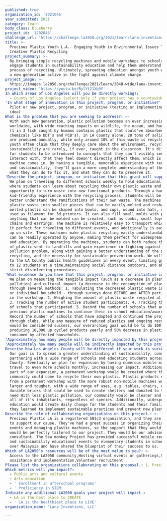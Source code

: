 ```yaml
---
published: true
organization_id: '2021046'
year_submitted: 2021
category: learn
body_class: blueberry
project_id: '1202046'
challenge_url: 'https://challenge.la2050.org/2021/learn/lana-inventions-llc/'
title: >-
  Precious Plastic Youth L.A.- Engaging Youth in Environmental Issues Through
  Creative Plastic Recycling
project_summary: >-
  By bringing simple recycling machines and mobile workshops to schools, we can
  engage students in sustainability education and help them understand the
  process of recycling. Ultimately, spreading education amongst youth will grow
  a new generation active in the fight against climate change.
project_image: >-
  https://images.la2050.org/challenge/2021/learn/2048-wide/lana-inventions-llc.jpg
project_video: 'https://youtu.be/RylYt21Xb9Y'
In which areas of Los Angeles will you be directly working?:
  - County of Los Angeles (select only if your project has a countywide benefit)
'In what stage of innovation is this project, program, or initiative?': >-
  Pilot or new project, program, or initiative (testing or implementing a new
  idea)
What is the problem that you are seeking to address?: >-
  With each new generation, plastic pollution becomes an ever increasing problem
  worldwide, with wide reaching impacts on wildlife, the ocean, and human health
  (1 in 3 fish caught by humans contains plastic that could've absorbed harmful
  chemicals like DDT's and PCB's). In LA County alone, 28 tons of solid waste
  are produced annually, while only around 10% of this waste is recycled. While
  youth often claim that they deeply care about the environment, recycling and
  sustainability are rarely, if ever, taught in the classroom. It's difficult
  for students to be introduced to concepts that they can't visibly see or
  interact with, that they feel doesn't directly affect them, which is where our
  machine comes in. By having a tangible, memorable experience with recycling
  and sustainability, they'll gain a more complete understanding of the problem,
  what they can do to fix it, and what they can do to preserve it.
'Describe the project, program, or initiative that this grant will support to address the problem identified.': >-
  We plan on traveling to different schools weekly to hold educational events
  where students can learn about recycling their own plastic waste and gain the
  opportunity to turn waste into new functional products. Through a hands on,
  kid-friendly experience with the recycling process, students will be able to
  better understand the ramifications of their own waste. The machines can shred
  plastic waste into smaller pieces that can be easily melted and reshaped. The
  melted plastic can be shaped into bowls, and cups, wound into hats, or even
  used as filament for 3d printers. It can also fill small molds with plastic-
  anything that can be molded can be created, such as combs, small toys, key
  chains and earrings. The machine is relatively easy to transport which makes
  it perfect for traveling to different events, and additionally is easy to set
  up on site. These machines make plastic recycling easily understandable and
  can be readily operated by anyone, making them perfect for widespread usage
  and education. By operating the machines, students can both reduce the amount
  of plastic sent to landfills and gain experience in fighting against the
  pollution problem, along with gaining a better understanding of the process of
  recycling, and the necessity for sustainable prevention work. We will adhere
  to the LA County public health guidelines in every event, limiting group sizes
  to 12 students at a time,maintaining social distance outdoors, and abiding by
  strict disinfecting procedures.
'What evidence do you have that this project, program, or initiative is or will be successful, and how will you define and measure success?': >-
  We plan on measuring the tangible impact (such as a decrease in plastic
  pollution) and cultural impact (a decrease in the consumption of plastic)
  through several methods: 1. Tabulating the decreased plastic waste in school
  or individual household - through surveys done BEFORE and AFTER participation
  in the workshop. 2. Weighing the amount of plastic waste recycled at the event
  3. Tracking the number of active student participants. 4. Tracking the number
  of schools that participated. 5. Record the number of schools that acquired
  precious plastic machines to continue their in school education/awareness. 6.
  Record the number of schools that have adopted and continued the project
  through clubs. While any measure of reduced plastics and ongoing recycling
  would be considered success, our overarching goal would be to do 100 events
  producing 10,000 up cycled products yearly and 50% decrease in plastic
  consumed by affected households.
'Approximately how many people will be directly impacted by this project, program, or initiative?': '2000'
'Approximately how many people will be indirectly impacted by this project, program, or initiative?': '7680'
Describe how Los Angeles County will be different if your work is successful.: >-
  Our goal is to spread a greater understanding of sustainability, consistently
  partnering with a wide range of schools and educating students across LA
  County. Eventually we plan for expansion by having numerous mobile machines to
  travel to even more schools monthly, increasing our impact. Additionally, as
  part of our expansion, a permanent workshop would be created where the LA
  community could come to recycle their own plastic. Plastic products created
  from a permanent workshop with the more robust non-mobile machines would be
  larger and tougher, with a wide range of uses, e.g. tables, chairs, or even
  durable bricks that could be used to create shelters and donated to those in
  need With less plastic pollution, our community would be cleaner and safer for
  all of it's inhabitants, regardless of species. Additionally, widespread
  education would create daily change for the students and their families as
  they learned to implement sustainable practices and prevent new plastic waste.
Describe the role of collaborating organizations on this project.: >-
  Precious Plastic LA is a registered 501c3 organization, and they are willing
  to support our cause. They've had a great success in organizing their own
  events and managing plastic machines, so the support that they would provide
  would be perfectly tailored to our project. They would be our advisor and
  consultant. The Sea monkey Project has provided successful mobile recycling
  and sustainability educational events to elementary students in schools all
  over Malaysia and have shared the blueprint of their success to us.
Which of LA2050’s resources will be of the most value to you?: >-
  Access to the LA2050 community,Hosting virtual events or gatherings,Strategy
  assistance and implementation,Volunteer recruitment
Please list the organizations collaborating on this proposal.: 1. Precious Plastic L.A. 2. Sea Monkey Project 3. Harvard Westlake High School
Which metrics will you impact?:
  - Public arts and cultural events
  - Arts education
  - ' Enrollment in afterschool programs'
  - ' Proficiency in STEM'
Indicate any additional LA2050 goals your project will impact.:
  - LA is the best place to CREATE
  - ' LA is the healthiest place to LIVE'
organization_name: 'Lana Inventions, LLC'

---
```

